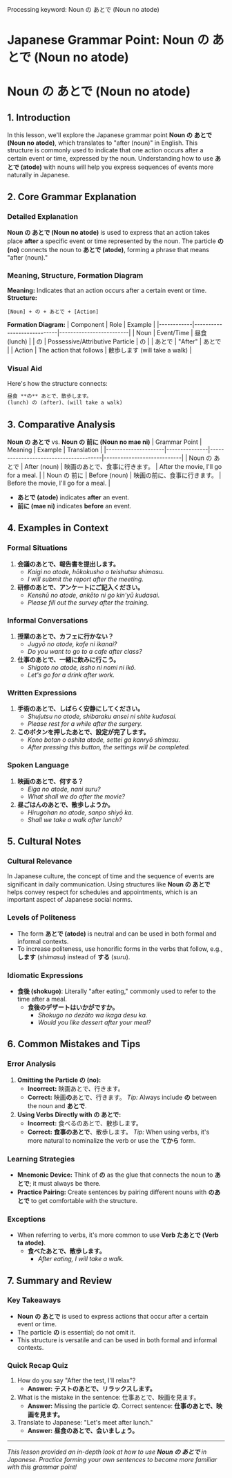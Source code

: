 Processing keyword: Noun の あとで (Noun no atode)
# Japanese Grammar Point: Noun の あとで (Noun no atode)
# Noun の あとで (Noun no atode)
## 1. Introduction
In this lesson, we'll explore the Japanese grammar point **Noun の あとで (Noun no atode)**, which translates to "after (noun)" in English. This structure is commonly used to indicate that one action occurs after a certain event or time, expressed by the noun. Understanding how to use **あとで (atode)** with nouns will help you express sequences of events more naturally in Japanese.
## 2. Core Grammar Explanation
### Detailed Explanation
**Noun の あとで (Noun no atode)** is used to express that an action takes place **after** a specific event or time represented by the noun. The particle **の (no)** connects the noun to **あとで (atode)**, forming a phrase that means "after (noun)."
### Meaning, Structure, Formation Diagram
**Meaning:** Indicates that an action occurs after a certain event or time.
**Structure:**
```plaintext
[Noun] + の + あとで + [Action]
```
**Formation Diagram:**
| Component  | Role                       | Example                 |
|------------|----------------------------|-------------------------|
| Noun       | Event/Time                 | 昼食 (lunch)             |
| の         | Possessive/Attributive Particle | の                       |
| あとで     | "After"                    | あとで                   |
| Action     | The action that follows    | 散歩します (will take a walk) |
### Visual Aid
Here's how the structure connects:
```markdown
昼食 **の** あとで、散歩します。
(lunch) の (after)、(will take a walk)
```
## 3. Comparative Analysis
**Noun の あとで** vs. **Noun の 前に (Noun no mae ni)**
| Grammar Point       | Meaning       | Example                               | Translation                |
|---------------------|---------------|---------------------------------------|----------------------------|
| Noun の あとで      | After (noun)  | 映画のあとで、食事に行きます。         | After the movie, I'll go for a meal.    |
| Noun の 前に       | Before (noun) | 映画の前に、食事に行きます。           | Before the movie, I'll go for a meal.   |
- **あとで (atode)** indicates **after** an event.
- **前に (mae ni)** indicates **before** an event.
## 4. Examples in Context
### Formal Situations
1. **会議のあとで、報告書を提出します。**
   - *Kaigi no atode, hōkokusho o teishutsu shimasu.*
   - *I will submit the report after the meeting.*
2. **研修のあとで、アンケートにご記入ください。**
   - *Kenshū no atode, ankēto ni go kin'yū kudasai.*
   - *Please fill out the survey after the training.*
### Informal Conversations
1. **授業のあとで、カフェに行かない？**
   - *Jugyō no atode, kafe ni ikanai?*
   - *Do you want to go to a cafe after class?*
2. **仕事のあとで、一緒に飲みに行こう。**
   - *Shigoto no atode, issho ni nomi ni ikō.*
   - *Let's go for a drink after work.*
### Written Expressions
1. **手術のあとで、しばらく安静にしてください。**
   - *Shujutsu no atode, shibaraku ansei ni shite kudasai.*
   - *Please rest for a while after the surgery.*
2. **このボタンを押したあとで、設定が完了します。**
   - *Kono botan o oshita atode, settei ga kanryō shimasu.*
   - *After pressing this button, the settings will be completed.*
### Spoken Language
1. **映画のあとで、何する？**
   - *Eiga no atode, nani suru?*
   - *What shall we do after the movie?*
2. **昼ごはんのあとで、散歩しようか。**
   - *Hirugohan no atode, sanpo shiyō ka.*
   - *Shall we take a walk after lunch?*
## 5. Cultural Notes
### Cultural Relevance
In Japanese culture, the concept of time and the sequence of events are significant in daily communication. Using structures like **Noun の あとで** helps convey respect for schedules and appointments, which is an important aspect of Japanese social norms.
### Levels of Politeness
- The form **あとで (atode)** is neutral and can be used in both formal and informal contexts.
- To increase politeness, use honorific forms in the verbs that follow, e.g., **します** (*shimasu*) instead of **する** (*suru*).
### Idiomatic Expressions
- **食後 (shokugo)**: Literally "after eating," commonly used to refer to the time after a meal.
  - **食後のデザートはいかがですか。**
    - *Shokugo no dezāto wa ikaga desu ka.*
    - *Would you like dessert after your meal?*
## 6. Common Mistakes and Tips
### Error Analysis
1. **Omitting the Particle の (no):**
   - **Incorrect:** 映画あとで、行きます。
   - **Correct:** 映画**の**あとで、行きます。
   *Tip:* Always include **の** between the noun and **あとで**.
2. **Using Verbs Directly with の あとで:**
   - **Incorrect:** 食べるのあとで、散歩します。
   - **Correct:** **食事のあとで**、散歩します。
   *Tip:* When using verbs, it's more natural to nominalize the verb or use the **てから** form.
### Learning Strategies
- **Mnemonic Device:** Think of **の** as the glue that connects the noun to **あとで**; it must always be there.
- **Practice Pairing:** Create sentences by pairing different nouns with **のあとで** to get comfortable with the structure.
### Exceptions
- When referring to verbs, it's more common to use **Verb たあとで (Verb ta atode)**.
  - **食べたあとで、散歩します。**
    - *After eating, I will take a walk.*
## 7. Summary and Review
### Key Takeaways
- **Noun の あとで** is used to express actions that occur after a certain event or time.
- The particle **の** is essential; do not omit it.
- This structure is versatile and can be used in both formal and informal contexts.
### Quick Recap Quiz
1. How do you say "After the test, I'll relax"?
   - **Answer:** **テストのあとで、リラックスします。**
2. What is the mistake in the sentence: 仕事あとで、映画を見ます。
   - **Answer:** Missing the particle **の**. Correct sentence: **仕事のあとで、映画を見ます。**
3. Translate to Japanese: "Let's meet after lunch."
   - **Answer:** **昼食のあとで、会いましょう。**

---
*This lesson provided an in-depth look at how to use **Noun の あとで** in Japanese. Practice forming your own sentences to become more familiar with this grammar point!*
